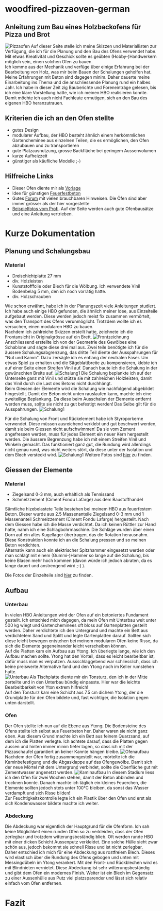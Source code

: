 # woodfired-pizzaoven-german
Anleitung zum Bau eines Holzbackofens für Pizza und Brot
--------------------------------------------------------
![Pizzaofen](img/endprodukt/IMG_5557.JPG?raw=true)
Auf dieser Seite stelle ich meine Skizzen und Materiallisten zur Verfügung, die ich für die Planung und den Bau des Ofens verwendet habe. Mit etwas Kreativität und Geschick sollte es geübten (Hobby-)Handwerkern möglich sein, einen solchen Ofen zu bauen.  
Ich komme aus der Mechanik und verfüge über einige Erfahrung bei der Bearbeitung von Holz, was mir beim Bauen der Schalungen geholfen hat. Meine Erfahrungen mit Beton sind dagegen minim. Daher dauerte meine Einarbeitung ins Thema und die anschliessende Planung rund ein halbes Jahr. Ich habe in dieser Zeit zig Bauberichte und Foreneinträge gelesen, bis ich eine klare Vorstellung hatte, wie ich meinen HBO realisieren konnte. Damit möchte ich auch nicht Fachleute ermutigen, sich an den Bau des eigenen HBO heranzutrauen.

## Kriterien die ich an den Ofen stellte
* gutes Design
* modularer Aufbau, der HBO besteht ähnlich einem herkömmlichen Gartencheminee aus einzelnen Teilen, die es ermöglichen, den Ofen abzubauen und zu transportieren
* gute Platzausnutzung, grosse Backfläche bei geringem Aussenvolumen
* kurze Aufheizzeit
* günstiger als käufliche Modelle ;-)

## Hilfreiche Links
* Dieser Ofen diente mir als [Vorlage](https://www.mimosa.ch/pizzaofen-und-brotofen-party-mit-sockel-rheinkies-fein-mimosa)
* Idee für günstigen [Feuerfestbeton](https://www.grillsportverein.de/forum/threads/bewaehrte-schoenheit-und-aufstrebender-juengling.195312/)
* Gutes [Forum](https://www.grillsportverein.de/forum/forums/holzbackofen.76/) mit  vielen brauchbaren Hinweisen. Die Öfen sind aber immer grösser als der hier vorgestellte
* [Beispielfotos vom Profi](https://www.pizzaofenbau.ch). Auf der Seite werden auch gute Ofenbausätze und eine Anleitung vertrieben.

# Kurze Dokumentation
## Planung und Schalungsbau
### Material
* Dreischichtplatte 27 mm
* div. Holzleisten
* Kunststofffolie oder Blech für die Wölbung. Ich verwendete Vinil Bodenbelag 5 mm, den ich noch vorrätig hatte.
* div. Holzschrauben

Wie schon erwähnt, habe ich in der Planungszeit viele Anleitungen studiert. Ich habe auch einige HBO gefunden, die ähnlich meiner Idee, aus Einzelteile aufgebaut werden. Diese werden jedoch meist fix zusammen vermörtelt, was den Transport des Ofens verunmöglicht. Trotzdem wollte ich es versuchen, einen modularen HBO zu bauen.  
Nachdem ich zahlreiche Skizzen erstellt hatte, zeichnete ich die Frontansicht in Originalgrösse auf ein Brett.
![Frontzeichnung](img/schalung/IMG_4759.JPG?raw=true)
Anschliessend erstellte ich von der Geometrie des Gewölbes eine Schablone und sägte diese drei mal aus. Zwei teile benötigte ich für die äussere Schalungsabgrenzung, das dritte Teil diente der Ausspahrungen für "Nut und Kamm". Dazu zersägte ich es entlang der neutralen Faser. Um etwas Spiel zu erhalten und die Sägeblattbreite zu kompensieren, klebte ich auf einer Seite einen Streifen Vinil auf.
Danach baute ich die Schalung in der gewünschten Breite auf. 
![Schalung1](img/schalung/IMG_4767.JPG?raw=true)
Die Schalung beplankte ich auf der Unterseite ganz mit Vinil und stütze sie mit zahlreichen Holzleisten, damit das Vinil durch die Last des Betons nicht durchhängt.  
 Beim Giessen der Elemente wird die Schalung wie nachfolgend abgebildet hingestellt. Damit der Beton nicht unten rauslaufen kann, machte ich eine zweiteilige Beplankung. Da diese beim Ausschalen der Elemente entfernt werden muss, sollte sie nicht zu gut befestigt werden! Das Selbe gilt für die Ausspahrungen.
![Schalung1](img/schalung/IMG_4770.JPG?raw=true)

Für die Schalung von Front und Rückelement habe ich Styroporkerne verwendet. Diese müssen ausreichend verklebt und gut beschwert werden, damit sie beim Giessen nicht aufschwimmen! Da sie vom Zement angefressen werden, muss für jedes Element ein neuer Kern hergestellt werden.
Die äussere Begrenzung habe ich mit einem Streifen Vinil und Winkeln gemacht. Das funktioniert ganz gut, die Rundung wird allerdings nicht genau rund, was nicht weiters stört, da diese unter der Isolation und dem Blech versteckt wird. 
![Schalung1](img/schalung/IMG_4804.JPG?raw=true)
Weitere Fotos sind [hier](/img/schalung) zu finden.

## Giessen der Elemente
### Material
* Ziegelsand 0-3 mm, auch erhältlich als Tennissand
* Schmelzzement (Ciment Fondu Lafarge) aus dem Baustoffhandel

Sämtliche hizebelastete Teile bestehen bei meinem HBO aus feuerfestem Beton. Dieser wurde aus 2.5 Massenanteile Ziegelsand 0-3 mm und 1 Massenanteil Schmelzzement (Ciment Fondu Lafarge) hergestellt.
Nach dem Giessen habe ich die Masse verdichtet. Da ich keinen Rüttler zur Hand hatte, nahm ich eine Schlagbohrmaschine. Die Schläge wurden über einen Dorn auf ein altes Kugellager übertragen, das die Rotation herausnahm. Diese Konstruktion konnte ich an die Schalung pressen und so meinen Beton verdichten.  
Alternativ kann auch ein elektrischer Spitzhammer eingesetzt werden oder man schlägt mit einem (Gummi-)Hammer so lange auf die Schalung, bis keine Blasen mehr hoch kommen (davon würde ich jedoch abraten, da es lange dauert und anstrengend wird ;-) ).

Die Fotos der Einzelteile sind [hier](/img/einzelteile) zu finden.

## Aufbau
### Unterbau
In vielen HBO Anleitungen wird der Ofen auf ein betoniertes Fundament gestellt. Ich entschied mich dagegen, da mein Ofen mit Unterbau weit unter 500 kg wiegt und Gartencheminees oft bloss auf Gartenplatten gestellt werden. Daher verdichtete ich den Untergrund und machte ein Bett aus verdichtetem Sand und Splitt und legte Gartenplatten darauf. Sollten sich diese leicht bewegen entstehen bei meinem modularen Ofen keine Risse, da sich die Elemente gegeneinander leicht verscheiben können.  
Auf die Platten kam ein Aufbau aus Ytong. Ich überlegte lange, wie ich den Aufbau machen sollte. Ytong hat den Vorteil, dass es leicht bearbeitbar ist, dafür muss man es verputzen. Aussschlaggebend war schliesslich, dass ich keine preiswerte Alternative fand und den Ytong noch im Keller rumstehen hatte.  
![Unterbau](img/aufbau/IMG_4807.JPG?raw=true)
Als Tischplatte diente mir ein Tonsturz, den ich in der Mitte zerteilte und in den Unterbau bündig einpasste. Hier war die leichte Bearbeitbarkeit von Yton extrem hilfreich!  
Auf den Tonsturz kam eine Schicht aus 7.5 cm dichem Ytong, der die Grundplatte für den Ofen bildete und, fast wichtiger, die Isolation gegen unten darstellt.

### Ofen
Der Ofen stellte ich nun auf die Ebene aus Ytong. Die Bodensteine des Ofens stellte ich selbst aus Feuerbeton her. Daher waren sie nicht ganz eben. Aus diesem Grund machte ich ein Bett aus feinem Quarzsand, auf dem ich die Platten verlegte. Ich achtete darauf, dass die Platten gegen aussen und hinten immer minim tiefer lagen, so dass ich mit der Pizzaschaufel garantiert an keiner Kannte hängen bleibe.
![Ofenaufbau](img/aufbau/IMG_4839.JPG?raw=true)
Nachdem der Ofen fertig zusammengestellt war, mörtelte ich die Kaminbefestigung und die Abgasklappe auf das Ofengewölbe. Damit sich der neue Mörtel mit dem Untergrund verbindet, sollte die Oberfläche gut mit Zementwasser angenetzt werden.
![Kaminaufbau](img/aufbau/IMG_4840.JPG?raw=true)
In diesem Stadium liess ich den Ofen für zwei Wochen stehen, damit der Beton abbinden und trocknen konnte. Danach machte ich täglich ein kleines Feuerchen, die Elemente sollten jedoch stets unter 100°C bleiben, da sonst das Wasser verdampft und sich Risse bilden!  
Zur Feuchtigkeitskontrolle legte ich ein Plastik über den Ofen und erst als sich Kondenswasser bildete machte ich weiter.
### Abdeckung
Die Abdeckung war eigentlich der Hauptgrund für die Ofenform. Ich sah keine Möglichkeit einen runden Ofen so zu verkleiden, dass der Ofen zerlegbar und trotzdem witterungsbeständig blieb. Oft werden runde HBO mit einer dicken Schicht Aussenputz verkleidet. Eine solche Hülle sieht zwar schön aus, jedoch bekommt sie schnell Risse und ist nicht zerlegbar.  
Daher entschied ich mich für eine Abdeckung aus rostfreiem Blech. Dieses wird elastisch über die Rundung des Ofens gebogen und unten mit Messingdübeln im Ytong verankert. Mit den Front- und Rückblechen wird es mit Blindnieten vernietet.
Diese Abdeckung ist sehr witterungsbeständig und gibt dem Ofen ein modernes Finish. Weiter ist ein Blech im Gegensatz zu einer Aussenhülle aus Putz viel platzsparender und lässt sich relativ einfach vom Ofen entfernen.

# Fazit
